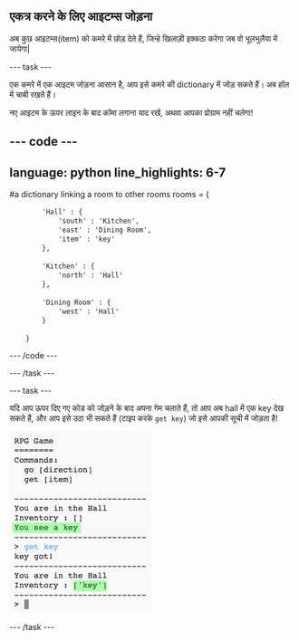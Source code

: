 ## एकत्र करने के लिए आइटम्स जोड़ना

अब कुछ आइटम्स(item) को कमरे में छोड़ देते हैं, जिन्हे खिलाड़ी इक्कठा करेगा जब वो भूलभुलैया में जायेगा|

--- task ---

एक कमरे में एक आइटम जोड़ना आसान है, आप इसे कमरे की dictionary में जोड़ सकते हैं। अब हॉल में चाबी रखते हैं।

नए आइटम के ऊपर लाइन के बाद कॉमा लगाना याद रखें, अथवा आपका प्रोग्राम नहीं चलेगा!

--- code ---
---
language: python
line_highlights: 6-7
---
#a dictionary linking a room to other rooms
rooms = {

            'Hall' : {
                'south' : 'Kitchen',
                'east' : 'Dining Room',
                'item' : 'key'
            },

            'Kitchen' : {
                'north' : 'Hall'
            },

            'Dining Room' : {
                'west' : 'Hall'
            }

        }
--- /code ---

--- /task ---

--- task ---

यदि आप ऊपर दिए गए कोड को जोड़ने के बाद अपना गेम चलाते हैं, तो आप अब hall में एक key देख सकते हैं, और आप इसे उठा भी सकते हैं (टाइप करके `get key`) जो इसे आपकी सूची में जोड़ता है!

![स्क्रीनशॉट](images/rpg-key-test.png)

--- /task ---